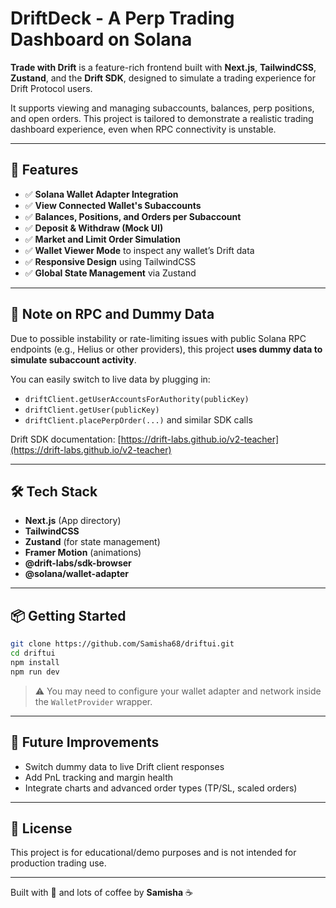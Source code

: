 # DriftDeck - A Perp Trading Dashboard on Solana

**Trade with Drift** is a feature-rich frontend built with **Next.js**, **TailwindCSS**, **Zustand**, and the **Drift SDK**, designed to simulate a trading experience for Drift Protocol users.

It supports viewing and managing subaccounts, balances, perp positions, and open orders. This project is tailored to demonstrate a realistic trading dashboard experience, even when RPC connectivity is unstable.

---

## 🔧 Features

- ✅ **Solana Wallet Adapter Integration**
- ✅ **View Connected Wallet's Subaccounts**
- ✅ **Balances, Positions, and Orders per Subaccount**
- ✅ **Deposit & Withdraw (Mock UI)**
- ✅ **Market and Limit Order Simulation**
- ✅ **Wallet Viewer Mode** to inspect any wallet’s Drift data
- ✅ **Responsive Design** using TailwindCSS
- ✅ **Global State Management** via Zustand

---

## 🚨 Note on RPC and Dummy Data

Due to possible instability or rate-limiting issues with public Solana RPC endpoints (e.g., Helius or other providers), this project **uses dummy data to simulate subaccount activity**.

You can easily switch to live data by plugging in:
- `driftClient.getUserAccountsForAuthority(publicKey)`
- `driftClient.getUser(publicKey)`
- `driftClient.placePerpOrder(...)` and similar SDK calls

Drift SDK documentation: [https://drift-labs.github.io/v2-teacher](https://drift-labs.github.io/v2-teacher)

---

## 🛠 Tech Stack

- **Next.js** (App directory)
- **TailwindCSS**
- **Zustand** (for state management)
- **Framer Motion** (animations)
- **@drift-labs/sdk-browser**
- **@solana/wallet-adapter**

---

## 📦 Getting Started

```bash
git clone https://github.com/Samisha68/driftui.git
cd driftui
npm install
npm run dev
```

> ⚠️ You may need to configure your wallet adapter and network inside the `WalletProvider` wrapper.

---

## 🧠 Future Improvements

- Switch dummy data to live Drift client responses
- Add PnL tracking and margin health
- Integrate charts and advanced order types (TP/SL, scaled orders)

---

## 📄 License

This project is for educational/demo purposes and is not intended for production trading use.

---

Built with 💙 and lots of coffee by **Samisha** ☕

